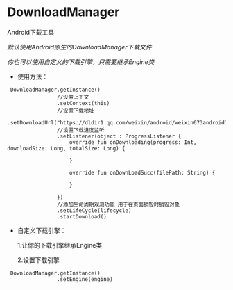 # DownloadManager
  Android下载工具
  
  _默认使用Android原生的DownloadManager下载文件_
  
  _你也可以使用自定义的下载引擎，只需要继承Engine类_
  - 使用方法：
  ```
   DownloadManager.getInstance()
                  //设置上下文
                  .setContext(this)
                  //设置下载地址
                  .setDownloadUrl("https://dldir1.qq.com/weixin/android/weixin673android1360.apk")
                  //设置下载进度监听
                  .setListener(object : ProgressListener {
                      override fun onDownloading(progress: Int, downloadSize: Long, totalSize: Long) {
                          
                      }
  
                      override fun onDownLoadSucc(filePath: String) {
                          
                      }
  
                  })
                  //添加生命周期观测功能 用于在页面销毁时销毁对象
                  .setLifeCycle(lifecycle)
                  .startDownload()
```
 - 自定义下载引擎：
 
   1.让你的下载引擎继承Engine类
 
   2.设置下载引擎
 ```
  DownloadManager.getInstance()
                 .setEngine(engine)
 ```
